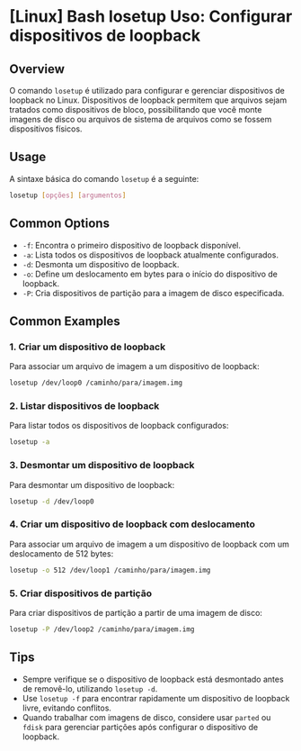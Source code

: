 # [Linux] Bash losetup Uso: Configurar dispositivos de loopback

## Overview
O comando `losetup` é utilizado para configurar e gerenciar dispositivos de loopback no Linux. Dispositivos de loopback permitem que arquivos sejam tratados como dispositivos de bloco, possibilitando que você monte imagens de disco ou arquivos de sistema de arquivos como se fossem dispositivos físicos.

## Usage
A sintaxe básica do comando `losetup` é a seguinte:

```bash
losetup [opções] [argumentos]
```

## Common Options
- `-f`: Encontra o primeiro dispositivo de loopback disponível.
- `-a`: Lista todos os dispositivos de loopback atualmente configurados.
- `-d`: Desmonta um dispositivo de loopback.
- `-o`: Define um deslocamento em bytes para o início do dispositivo de loopback.
- `-P`: Cria dispositivos de partição para a imagem de disco especificada.

## Common Examples

### 1. Criar um dispositivo de loopback
Para associar um arquivo de imagem a um dispositivo de loopback:

```bash
losetup /dev/loop0 /caminho/para/imagem.img
```

### 2. Listar dispositivos de loopback
Para listar todos os dispositivos de loopback configurados:

```bash
losetup -a
```

### 3. Desmontar um dispositivo de loopback
Para desmontar um dispositivo de loopback:

```bash
losetup -d /dev/loop0
```

### 4. Criar um dispositivo de loopback com deslocamento
Para associar um arquivo de imagem a um dispositivo de loopback com um deslocamento de 512 bytes:

```bash
losetup -o 512 /dev/loop1 /caminho/para/imagem.img
```

### 5. Criar dispositivos de partição
Para criar dispositivos de partição a partir de uma imagem de disco:

```bash
losetup -P /dev/loop2 /caminho/para/imagem.img
```

## Tips
- Sempre verifique se o dispositivo de loopback está desmontado antes de removê-lo, utilizando `losetup -d`.
- Use `losetup -f` para encontrar rapidamente um dispositivo de loopback livre, evitando conflitos.
- Quando trabalhar com imagens de disco, considere usar `parted` ou `fdisk` para gerenciar partições após configurar o dispositivo de loopback.